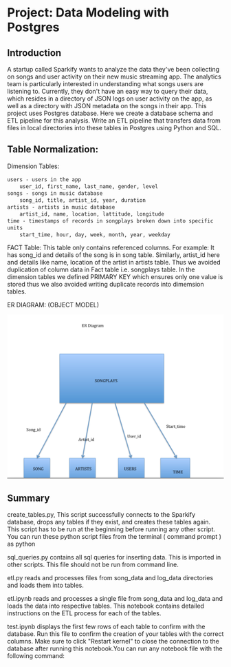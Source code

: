 # Project: Data Modeling with Postgres

## Introduction
A startup called Sparkify wants to analyze the data they've been collecting on songs and user activity on their new music streaming app. The analytics team is particularly interested in understanding what songs users are listening to. Currently, they don't have an easy way to query their data, which resides in a directory of JSON logs on user activity on the app, as well as a directory with JSON metadata on the songs in their app.
This project uses Postgres database. Here we create a database schema and ETL pipeline for this analysis. Write an ETL pipeline that transfers data from files in local directories into these tables in Postgres using Python and SQL.


## Table Normalization:

Dimension Tables:

    users - users in the app
        user_id, first_name, last_name, gender, level
    songs - songs in music database
        song_id, title, artist_id, year, duration
    artists - artists in music database
        artist_id, name, location, lattitude, longitude
    time - timestamps of records in songplays broken down into specific units
        start_time, hour, day, week, month, year, weekday

FACT Table:
    This table only contains referenced columns. For example: It has song_id and details of the song is in song table. Similarly, artist_id here and details like name, location of the artist in artists table. Thus we avoided duplication of column data in Fact table i.e. songplays table. In the dimension tables we defined PRIMARY KEY which ensures only one value is stored thus we also avoided writing duplicate records into dimemsion tables.

ER DIAGRAM: (OBJECT MODEL)

![](er.png)


## Summary
create_tables.py, This script successfully connects to the Sparkify database, drops any tables if they exist, and creates these tables again. This script has to be run at the beginning before running any other script. You can run these python script files from the terminal ( command prompt ) as python <file name>

sql_queries.py contains all sql queries for inserting data. This is imported in other scripts. This file should not be run from command line.

etl.py reads and processes files from song_data and log_data directories and loads them into tables. 

etl.ipynb reads and processes a single file from song_data and log_data and loads the data into respective tables. This notebook contains detailed instructions on the ETL process for each of the tables.

test.ipynb displays the first few rows of each table to confirm with the database. Run this file to confirm the creation of your tables with the correct columns. Make sure to click "Restart kernel" to close the connection to the database after running this notebook.You can run any notebook file with the following command:




 
